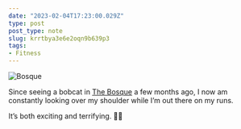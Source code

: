 ```yaml
---
date: "2023-02-04T17:23:00.029Z"
type: post 
post_type: note
slug: krrtbya3e6e2oqn9b639p3
tags: 
- Fitness
---
```

![Bosque](https://www.cabq.gov/cdn-cgi/mirage/11aafa3cbf75895ac005740593afc5ce4306f235fc26522b71524b9c4a759bad/1280/https://www.cabq.gov/artsculture/biopark/images/bosque-sunset.jpg/@@images/3aff91ed-e5cf-488e-b332-2de36291ee66.jpeg)

Since seeing a bobcat in [The Bosque](https://www.cabq.gov/artsculture/biopark/biopark-connect/the-bosque) a few months ago, I now am constantly looking over my shoulder while I’m out there on my runs. 

It’s both exciting and terrifying. 🏃‍♂️
